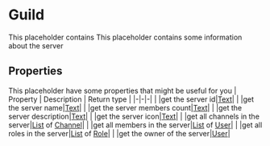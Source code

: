 # Guild
This placeholder contains This placeholder contains some information about the server

## Properties
This placeholder have some properties that might be useful for you
| Property      | Description | Return type |
|-|-|-|
| <get the server id id>|get the server id|[Text](./text.md)|
| <get the server id name>|get the server name|[Text](./text.md)|
| <get the server id count>|get the server members count|[Text](./text.md)|
| <get the server id description>|get the server description|[Text](./text.md)|
| <get the server id icon>|get the server icon|[Text](./text.md)|
| <get the server id channels>|get all channels in the server|[List](./list.md) of [Channel](./channel.md)|
| <get the server id members>|get all members in the server|[List](./list.md) of [User](./user.md)|
| <get the server id roles>|get all roles in the server|[List](./list.md) of [Role](./role.md)|
| <get the server id owner>|get the owner of the server|[User](./user.md)|